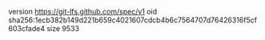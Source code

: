 version https://git-lfs.github.com/spec/v1
oid sha256:1ecb382b149d221b659c4021607cdcb4b6c7564707d76426316f5cf603cfade4
size 9533
